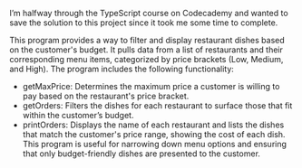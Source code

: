 I’m halfway through the TypeScript course on Codecademy and wanted to save the solution to this project since it took me some time to complete.

This program provides a way to filter and display restaurant dishes based on the customer's budget. It pulls data from a list of restaurants and their corresponding menu items, categorized by price brackets (Low, Medium, and High). The program includes the following functionality:

- getMaxPrice: Determines the maximum price a customer is willing to pay based on the restaurant's price bracket.
- getOrders: Filters the dishes for each restaurant to surface those that fit within the customer’s budget.
- printOrders: Displays the name of each restaurant and lists the dishes that match the customer's price range, showing the cost of each dish.
This program is useful for narrowing down menu options and ensuring that only budget-friendly dishes are presented to the customer.
